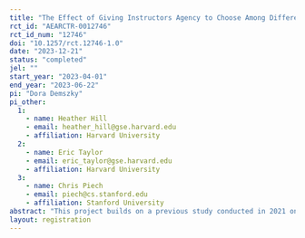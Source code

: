 ```yaml
---
title: "The Effect of Giving Instructors Agency to Choose Among Different Types of Automated, Natural Language Processing Based Feedback"
rct_id: "AEARCTR-0012746"
rct_id_num: "12746"
doi: "10.1257/rct.12746-1.0"
date: "2023-12-21"
status: "completed"
jel: ""
start_year: "2023-04-01"
end_year: "2023-06-22"
pi: "Dora Demszky"
pi_other:
  1:
    - name: Heather Hill
    - email: heather_hill@gse.harvard.edu
    - affiliation: Harvard University
  2:
    - name: Eric Taylor
    - email: eric_taylor@gse.harvard.edu
    - affiliation: Harvard University
  3:
    - name: Chris Piech
    - email: piech@cs.stanford.edu
    - affiliation: Stanford University
abstract: "This project builds on a previous study conducted in 2021 on Code in Place, a five-week-long online programming course where we found that automated feedback to instructors can improve their instruction and student satisfaction. The current study was conducted in the spring of 2023 on Code in Place, and its goal is to understand whether providing instructors agency in choosing the type of automated feedback they would like to receive influences their engagement with and impact of the feedback. Learner agency is thought to enhance engagement and improve outcomes, but few empirical studies have examined its effect in instructor learning settings. To answer this question, the study leverages both manual annotation and computational natural language processing techniques. "
layout: registration
---
```


